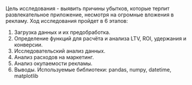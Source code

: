 Цель исследования - выявить причины убытков, которые терпит развлекательное приложение, несмотря на огромные вложения в рекламу.
Ход исследования пройдет в 6 этапов:
1.	Загрузка данных и их предобработка.
2.	Определение функций для расчёта и анализа LTV, ROI, удержания и конверсии.
3.	Исследовательский анализ данных.
4.	Анализ расходов на маркетинг.
5.	Анализ окупаемости рекламы.
6.	Выводы.
Используемые библиотеки: pandas, numpy, datetime, matplotlib
